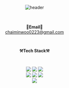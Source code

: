 <div align="center">

![header](https://capsule-render.vercel.app/api?type=waving&color=auto&height=300&section=header&text=Minwoo%20Choi&fontSize=90&animation=fadeIn&fontAlignY=38&desc=Hello%20I'm%20Developer&descAlignY=51&descAlign=69)

<br><br>
<Strong>📧Email📧</Strong>
<br>
chaiminwoo0223@gmail.com
<br>
</p>
<br>

<p align="center">
    <Strong>⚒️Tech Stack⚒️</Strong><br>
</p>

<br>
<p align="center" display="inline-block">
 <img src="https://img.shields.io/badge/HTML-E34F26?style=for-the-badge&logo=HTML5&logoColor=white"/></a>
 <img src="https://img.shields.io/badge/CSS-1572B6?style=for-the-badge&logo=CSS3&logoColor=white"/></a>
 <img src="https://img.shields.io/badge/JavaScript-F7DF1E?style=for-the-badge&logo=JavaScript&logoColor=black"/></a>
 <br>
 <img src="https://img.shields.io/badge/Java-007396?style=for-the-badge&logo=OpenJDK&logoColor=white"/></a>
 <img src="https://img.shields.io/badge/spring-6DB33F?style=for-the-badge&logo=spring&logoColor=white"></a>
 <img src="https://img.shields.io/badge/mysql-4479A1?style=for-the-badge&logo=mysql&logoColor=white"></a>
 <br>
<img src="https://img.shields.io/badge/Python-3776AB?style=for-the-badge&logo=Python&logoColor=white"> 
</p>

<br>
</div>
